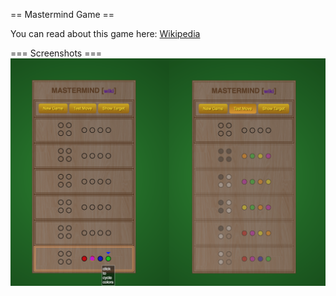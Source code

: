 == Mastermind Game ==

You can read about this game here: [Wikipedia](https://en.wikipedia.org/wiki/Mastermind_(board_game))

=== Screenshots ===
![Screenshots](screenshot.png)

